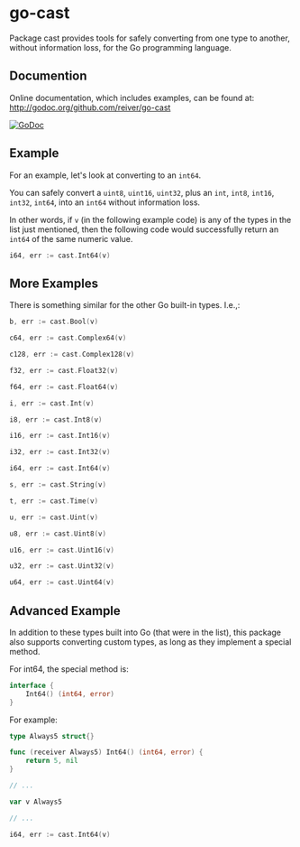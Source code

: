 # go-cast

Package cast provides tools for safely converting from one type to another, without information loss,
for the Go programming language.


## Documention

Online documentation, which includes examples, can be found at: http://godoc.org/github.com/reiver/go-cast

[![GoDoc](https://godoc.org/github.com/reiver/go-cast?status.svg)](https://godoc.org/github.com/reiver/go-cast)


## Example

For an example, let's look at converting to an `int64`.

You can safely convert a `uint8`, `uint16`, `uint32`, plus an `int`, `int8`, `int16`, `int32`, `int64`,
into an `int64` without information loss.

In other words, if `v` (in the following example code) is any of the types in the list just mentioned, then the following
code would successfully return an `int64` of the same numeric value.

```go
i64, err := cast.Int64(v)
```

## More Examples

There is something similar for the other Go built-in types. I.e.,:

```go
b, err := cast.Bool(v)
```

```go
c64, err := cast.Complex64(v)
```
```go
c128, err := cast.Complex128(v)
```

```go
f32, err := cast.Float32(v)
```
```go
f64, err := cast.Float64(v)
```

```go
i, err := cast.Int(v)
```
```go
i8, err := cast.Int8(v)
```
```go
i16, err := cast.Int16(v)
```
```go
i32, err := cast.Int32(v)
```
```go
i64, err := cast.Int64(v)
```

```go
s, err := cast.String(v)
```

```go
t, err := cast.Time(v)
```

```go
u, err := cast.Uint(v)
```
```go
u8, err := cast.Uint8(v)
```
```go
u16, err := cast.Uint16(v)
```
```go
u32, err := cast.Uint32(v)
```
```go
u64, err := cast.Uint64(v)
```

## Advanced Example

In addition to these types built into Go (that were in the list), this package also supports converting
custom types, as long as they implement a special method.

For int64, the special method is:

```go
interface {
	Int64() (int64, error)
}
```

For example:
```go
type Always5 struct{}

func (receiver Always5) Int64() (int64, error) {
	return 5, nil
}

// ...

var v Always5

// ...

i64, err := cast.Int64(v)
```
